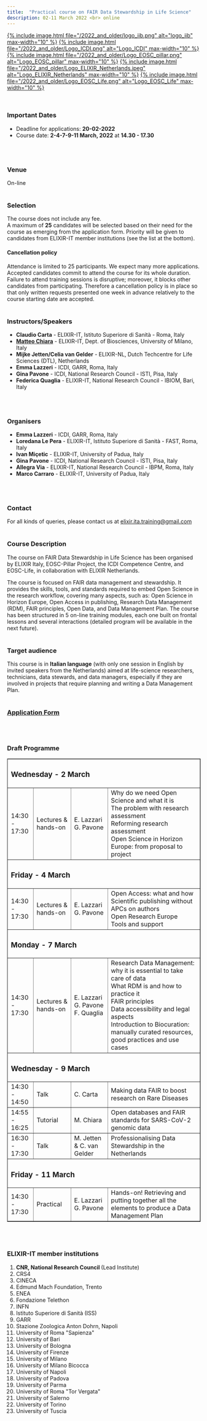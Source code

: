 ```yaml
---
title:  "Practical course on FAIR Data Stewardship in Life Science"
description: 02-11 March 2022 <br> online
---
```


[{% include image.html file="/2022_and_older/logo_iib.png" alt="logo_iib" max-width="10" %}](https://elixir-iib-training.github.io/site/)
[{% include image.html file="/2022_and_older/Logo_ICDI.png" alt="Logo_ICDI" max-width="10" %}](https://www.icdi.it/it/)
[{% include image.html file="/2022_and_older/Logo_EOSC_pillar.png" alt="Logo_EOSC_pillar" max-width="10" %}](https://www.eosc-pillar.eu/)
[{% include image.html file="/2022_and_older/Logo_ELIXIR_Netherlands.jpeg" alt="Logo_ELIXIR_Netherlands" max-width="10" %}](https://elixir-europe.org/about-us/who-we-are/nodes/netherlands)
[{% include image.html file="/2022_and_older/Logo_EOSC_Life.png" alt="Logo_EOSC_Life" max-width="10" %}](https://www.eosc-life.eu/)

<br>

### Important Dates 
- Deadline for applications: **20-02-2022**
- Course date: **2-4-7-9-11 March, 2022** at **14.30 - 17.30** 
<br>
<br>


### Venue
On-line<br>
<br>


### Selection
The course does not include any fee. <br>
A maximum of **25** candidates will be selected based on their need for the course as emerging from the application form. Priority will be given to candidates from ELIXIR-IT member institutions (see the list at the bottom).
<br>

#### Cancellation policy 
Attendance is limited to 25 participants. We expect many more applications. Accepted candidates commit to attend the course for its whole duration. Failure to attend training sessions is disruptive; moreover, it blocks other candidates from participating. Therefore a cancellation policy is in place so that only written requests presented one week in advance relatively to the course starting date are accepted.
<br>
<br>


### Instructors/Speakers
- **Claudio Carta** - ELIXIR-IT, Istituto Superiore di Sanità - Roma, Italy
- [**Matteo Chiara**](https://www.unimi.it/it/ugov/person/matteo-chiara) - ELIXIR-IT, Dept. of Biosciences, University of Milano, Italy
- **Mijke Jetten/Celia van Gelder** - ELIXIR-NL, Dutch Techcentre for Life Sciences (DTL), Netherlands
- **Emma Lazzeri** - ICDI, GARR, Roma, Italy
- **Gina Pavone** - ICDI, National Research Council - ISTI, Pisa, Italy
- **Federica Quaglia** - ELIXIR-IT, National Research Council - IBIOM, Bari, Italy
<br>
<br>


### Organisers
- **Emma Lazzeri** - ICDI, GARR, Roma, Italy
- **Loredana Le Pera** - ELIXIR-IT, Istituto Superiore di Sanità - FAST, Roma, Italy 
- **Ivan Miçetic** - ELIXIR-IT, University of Padua, Italy
- **Gina Pavone** - ICDI, National Research Council - ISTI, Pisa, Italy
- **Allegra Via** - ELIXIR-IT, National Research Council - IBPM, Roma, Italy
- **Marco Carraro** - ELIXIR-IT, University of Padua, Italy
<br>
<br>


### Contact
For all kinds of queries, please contact us at <elixir.ita.training@gmail.com> 
<br>
<br>


### Course Description
The course on FAIR Data Stewardship in Life Science has been organised by ELIXIR Italy, EOSC-Pillar Project, the ICDI Competence Centre, and EOSC-Life, in collaboration with ELIXIR Netherlands.

The course is focused on FAIR data management and stewardship. It provides the skills, tools, and standards required to embed Open Science in the research workflow, covering many aspects, such as: Open Science in Horizon Europe, Open Access in publishing, Research Data Management (RDM), FAIR principles, Open Data, and Data Management Plan. 
The course has been structured in 5 on-line training modules, each one built on frontal lessons and several interactions (detailed program will be available in the next future).
<br>
<br>


### Target audience
This course is in **Italian language** (with only one session in English by invited speakers from the Netherlands) aimed at life-science researchers, technicians, data stewards, and data managers, especially if they are involved in projects that require planning and writing a Data Management Plan. 
<br>
<br> 

    
### [Application Form](https://forms.gle/zjeNZaa7DLBCEwd59)
<br>
<br>

### Draft Programme

<table border="1" width="700">
<tr>
   <td colspan="4"><h3>Wednesday - 2 March</h3></td>
</tr>
<tr>
   <td height="50" width="50">14:30 - 17:30</td>
   <td height="50">Lectures & hands-on</td>
   <td height="50">E. Lazzari<br>G. Pavone</td>
   <td height="50">Why do we need Open Science and what it is<br>
The problem with research assessment<br>
Reforming research assessment<br> 
Open Science in Horizon Europe: from proposal to project
</td>
</tr>
<tr>
   <td colspan="4"><h3>Friday - 4 March</h3></td>
</tr>
<tr>
   <td height="50" width="50">14:30 - 17:30</td>
   <td height="50">Lectures & hands-on</td>
   <td height="50">E. Lazzari<br>G. Pavone</td>
   <td height="50">Open Access: what and how<br> 
Scientific publishing without APCs on authors<br>
Open Research Europe<br>
Tools and support
</td>
</tr>
<tr>
   <td colspan="4"><h3>Monday - 7 March</h3></td>
</tr>
<tr>
   <td height="50" width="50">14:30 - 17:30</td>
   <td height="50">Lectures & hands-on</td>
   <td height="50">E. Lazzari<br>G. Pavone<br>F. Quaglia</td>
   <td height="50">Research Data Management: why it is essential to take care of data<br>
What RDM is and how to practice it <br>
FAIR principles <br>
Data accessibility and legal aspects <br>
Introduction to Biocuration: manually curated resources, good practices and use cases<br> 
</td>
</tr>
<tr>
   <td colspan="4"><h3>Wednesday - 9 March</h3></td>
</tr>
<tr>
   <td height="50">14:30 - 14:50</td>
   <td height="50">Talk</td>
   <td height="50">C. Carta</td>
   <td height="50">Making data FAIR to boost research on Rare Diseases</td>
</tr>
<tr>
   <td height="50">14:55 - 16:25</td>
   <td height="50">Tutorial</td>
   <td height="50">M. Chiara</td>
   <td height="50">Open databases and FAIR standards for SARS-CoV-2 genomic data</td>
</tr>
<tr>
   <td height="50">16:30 - 17:30</td>
   <td height="50">Talk</td>
   <td height="50">M. Jetten & C. van Gelder</td>
   <td height="50">Professionalising Data Stewardship in the Netherlands</td>
</tr>
<tr>
   <td colspan="4"><h3>Friday - 11 March</h3></td>
</tr>
<tr>
   <td height="50">14:30 - 17:30</td>
   <td height="50">Practical</td>
   <td height="50">E. Lazzari<br>G. Pavone</td>
   <td height="50">Hands-on! Retrieving and putting together all the elements to produce a Data Management Plan
	</td>
</tr>
</table>
<br>
<br>

<h3>ELIXIR-IT member institutions</h3>
<ol>
   <li> <b>CNR, National Research Council </b> (Lead Institute)</li>
   <li> CRS4</li>
   <li> CINECA</li>
   <li> Edmund Mach Foundation, Trento</li>
   <li> ENEA</li>
   <li> Fondazione Telethon</li> 
   <li> INFN</li>
   <li> Istituto Superiore di Sanità (ISS)</li> 
   <li> GARR</li>
   <li> Stazione Zoologica Anton Dohrn, Napoli</li>
   <li> University of Roma "Sapienza"</li>
   <li> University of Bari</li>
   <li> University of Bologna</li>
   <li> University of Firenze</li>
   <li> University of Milano</li>
   <li> University of Milano Bicocca</li>
   <li> University of Napoli</li>
   <li> University of Padova</li>
   <li> University of Parma</li>
   <li> University of Roma "Tor Vergata"</li>
   <li> University of Salerno</li>
   <li> University of Torino</li>
   <li> University of Tuscia </li>
</ol>
